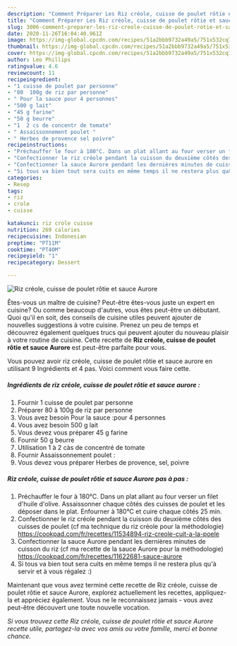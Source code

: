 ```yaml
---
description: "Comment Préparer Les Riz créole, cuisse de poulet rôtie et sauce Aurore"
title: "Comment Préparer Les Riz créole, cuisse de poulet rôtie et sauce Aurore"
slug: 3006-comment-preparer-les-riz-creole-cuisse-de-poulet-rotie-et-sauce-aurore
date: 2020-11-26T16:04:40.961Z
image: https://img-global.cpcdn.com/recipes/51a2bbb9732a49a5/751x532cq70/riz-creole-cuisse-de-poulet-rotie-et-sauce-aurore-photo-principale-de-la-recette.jpg
thumbnail: https://img-global.cpcdn.com/recipes/51a2bbb9732a49a5/751x532cq70/riz-creole-cuisse-de-poulet-rotie-et-sauce-aurore-photo-principale-de-la-recette.jpg
cover: https://img-global.cpcdn.com/recipes/51a2bbb9732a49a5/751x532cq70/riz-creole-cuisse-de-poulet-rotie-et-sauce-aurore-photo-principale-de-la-recette.jpg
author: Leo Phillips
ratingvalue: 4.6
reviewcount: 11
recipeingredient:
- "1 cuisse de poulet par personne"
- "80  100g de riz par personne"
- " Pour la sauce pour 4 personnes"
- "500 g lait"
- "45 g farine"
- "50 g beurre"
- "1  2 cs de concentr de tomate"
- " Assaissonnement poulet "
- " Herbes de provence sel poivre"
recipeinstructions:
- "Préchauffer le four à 180°C. Dans un plat allant au four verser un filet d&#39;huile d&#39;olive. Assaissonner chaque côtés des cuisses de poulet et les déposer dans le plat. Enfourner à 180°C et cuire chaque côtés 25 min."
- "Confectionner le riz créole pendant la cuisson du deuxième côtés des cuisses de poulet (cf ma technique du riz créole pour la méthodologie) https://cookpad.com/fr/recettes/11534894-riz-creole-cuit-a-la-poele"
- "Confectionner la sauce Aurore pendant les dernières minutes de cuisson du riz (cf ma recette de la sauce Aurore pour la méthodologie) https://cookpad.com/fr/recettes/11622681-sauce-aurore"
- "Si tous va bien tout sera cuits en même temps il ne restera plus qu&#39;à servir et à vous régalez :)"
categories:
- Resep
tags:
- riz
- crole
- cuisse

katakunci: riz crole cuisse 
nutrition: 269 calories
recipecuisine: Indonesian
preptime: "PT11M"
cooktime: "PT40M"
recipeyield: "1"
recipecategory: Dessert

---
```



![Riz créole, cuisse de poulet rôtie et sauce Aurore](https://img-global.cpcdn.com/recipes/51a2bbb9732a49a5/751x532cq70/riz-creole-cuisse-de-poulet-rotie-et-sauce-aurore-photo-principale-de-la-recette.jpg)

Êtes-vous un maître de cuisine? Peut-être êtes-vous juste un expert en cuisine? Ou comme beaucoup d'autres, vous êtes peut-être un débutant. Quoi qu'il en soit, des conseils de cuisine utiles peuvent ajouter de nouvelles suggestions à votre cuisine. Prenez un peu de temps et découvrez également quelques trucs qui peuvent ajouter du nouveau plaisir à votre routine de cuisine. Cette recette de <strong> Riz créole, cuisse de poulet rôtie et sauce Aurore </strong> est peut-être parfaite pour vous.

<!--inarticleads1-->

Vous pouvez avoir riz créole, cuisse de poulet rôtie et sauce aurore en utilisant 9 Ingrédients et 4 pas. Voici comment vous faire cette.

##### Ingrédients de riz créole, cuisse de poulet rôtie et sauce aurore :

1. Fournir 1 cuisse de poulet par personne
1. Préparer 80 à 100g de riz par personne
1. Vous avez besoin  Pour la sauce :pour 4 personnes
1. Vous avez besoin 500 g lait
1. Vous devez vous préparer 45 g farine
1. Fournir 50 g beurre
1. Utilisation 1 à 2 càs de concentré de tomate
1. Fournir  Assaissonnement poulet :
1. Vous devez vous préparer  Herbes de provence, sel, poivre




<!--inarticleads2-->

##### Riz créole, cuisse de poulet rôtie et sauce Aurore pas à pas :

1. Préchauffer le four à 180°C. Dans un plat allant au four verser un filet d&#39;huile d&#39;olive. Assaissonner chaque côtés des cuisses de poulet et les déposer dans le plat. Enfourner à 180°C et cuire chaque côtés 25 min.
1. Confectionner le riz créole pendant la cuisson du deuxième côtés des cuisses de poulet (cf ma technique du riz créole pour la méthodologie) https://cookpad.com/fr/recettes/11534894-riz-creole-cuit-a-la-poele
1. Confectionner la sauce Aurore pendant les dernières minutes de cuisson du riz (cf ma recette de la sauce Aurore pour la méthodologie) https://cookpad.com/fr/recettes/11622681-sauce-aurore
1. Si tous va bien tout sera cuits en même temps il ne restera plus qu&#39;à servir et à vous régalez :)




<!--inarticleads1-->

<p>
Maintenant que vous avez terminé cette recette de Riz créole, cuisse de poulet rôtie et sauce Aurore, explorez actuellement les recettes, appliquez-la et appréciez également. Vous ne le reconnaissez jamais - vous avez peut-être découvert une toute nouvelle vocation.
</p>

<p>
<i>Si vous trouvez cette Riz créole, cuisse de poulet rôtie et sauce Aurore recette utile, partagez-la avec vos amis ou votre famille, merci et bonne chance.</i>
</p>
